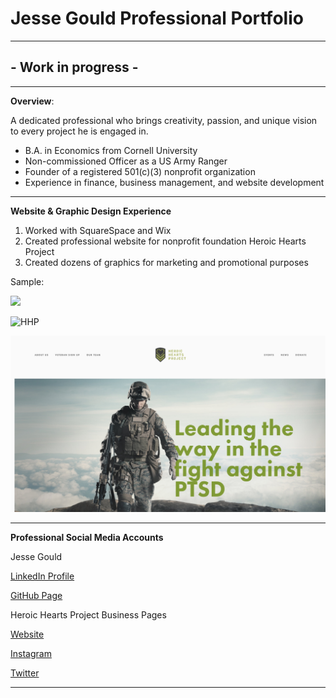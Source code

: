 # Jesse Gould Professional Portfolio
---

## - Work in progress -

---
**Overview**:

A dedicated professional who brings creativity, passion, and unique vision to every project he is engaged in.

* B.A. in Economics from Cornell University
* Non-commissioned Officer as a US Army Ranger
* Founder of a registered 501(c)(3) nonprofit organization 
* Experience in finance, business management, and website development

---
**Website & Graphic Design Experience**

1.  Worked with SquareSpace and Wix
2.  Created professional website for nonprofit foundation Heroic Hearts Project
3.  Created dozens of graphics for marketing and promotional purposes
   

Sample:

<img src=/Users/jessegould/Documents/codeimmersives/term-1/week-1/jesse-gould-portfolio/hhp.jpg >

![HHP](https://static1.squarespace.com/static/58c859b6be65948d6edc3706/5b28315c575d1fc6af5e2ec5/5c3bb147562fa75d7009035b/1547416239064/1.jpg?format=1000w)

![HHP2](hhp.jpg)


---
**Professional Social Media Accounts**  

Jesse Gould

[LinkedIn Profile](https://www.linkedin.com/in/jesse-gould-62515a7)

[GitHub Page](https://github.com/jcgould48/Jesse-Gould-Portfolio)

Heroic Hearts Project Business Pages

[Website](https://www.heroicheartsproject.org)

[Instagram](https://www.instagram.com/heroicheartsproject/)

[Twitter](https://twitter.com/weheroichearts/)

---

